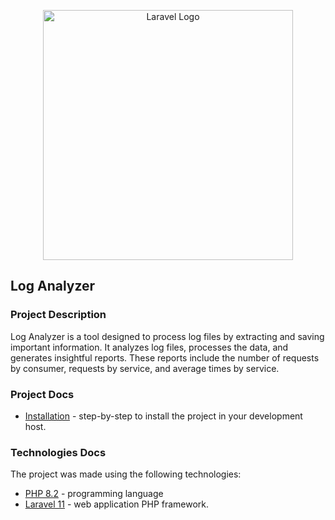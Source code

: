 <p align="center"><a href="https://laravel.com" target="_blank"><img src="https://raw.githubusercontent.com/laravel/art/master/logo-lockup/5%20SVG/2%20CMYK/1%20Full%20Color/laravel-logolockup-cmyk-red.svg" width="400" alt="Laravel Logo"></a></p>

## Log Analyzer

### Project Description

Log Analyzer is a tool designed to process log files by extracting and saving important information. It analyzes log files, processes the data, and generates insightful reports. These reports include the number of requests by consumer, requests by service, and average times by service.

### Project Docs

- [Installation](https://github.com/carloseduardorocha/log-analyzer/wiki/Installation) - step-by-step to install the project in your development host. <br/>

### Technologies Docs

The project was made using the following technologies:<br/>

- [PHP 8.2](https://www.php.net/) - programming language <br/>
- [Laravel 11](https://laravel.com/docs/11.x) - web application PHP framework. <br/>
